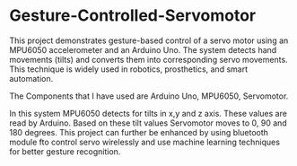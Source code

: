 # Gesture-Controlled-Servomotor
This project demonstrates gesture-based control of a servo motor using an MPU6050 accelerometer and an Arduino Uno. The system detects hand movements (tilts) and converts them into corresponding servo movements. This technique is widely used in robotics, prosthetics, and smart automation.

The Components that I have used are Arduino Uno, MPU6050, Servomotor.

In this system MPU6050 detects for tilts in x,y and z axis. These values are read by Arduino. Based on these tilt values Servomotor moves to 0, 90 and 180 degrees. This project can further be enhanced by using bluetooth module fto control servo wirelessly and use machine learning techniques for better gesture recognition. 
